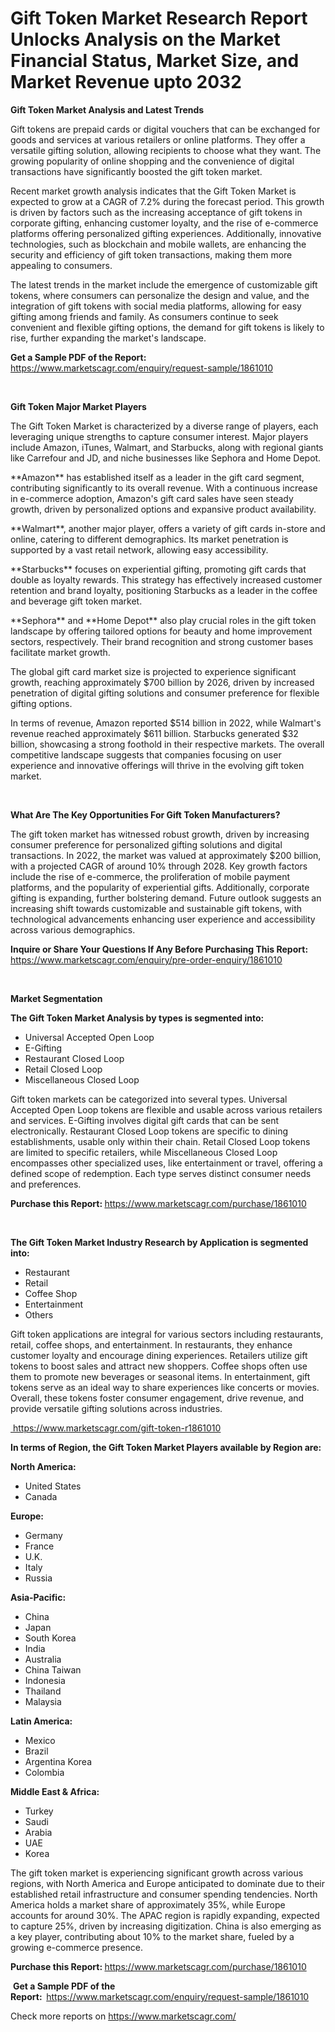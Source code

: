 <p><h1>Gift Token Market Research Report Unlocks Analysis on the Market Financial Status, Market Size, and Market Revenue upto 2032</h1></p><p><strong>Gift Token Market Analysis and Latest Trends</strong></p>
<p><p>Gift tokens are prepaid cards or digital vouchers that can be exchanged for goods and services at various retailers or online platforms. They offer a versatile gifting solution, allowing recipients to choose what they want. The growing popularity of online shopping and the convenience of digital transactions have significantly boosted the gift token market.</p><p>Recent market growth analysis indicates that the Gift Token Market is expected to grow at a CAGR of 7.2% during the forecast period. This growth is driven by factors such as the increasing acceptance of gift tokens in corporate gifting, enhancing customer loyalty, and the rise of e-commerce platforms offering personalized gifting experiences. Additionally, innovative technologies, such as blockchain and mobile wallets, are enhancing the security and efficiency of gift token transactions, making them more appealing to consumers.</p><p>The latest trends in the market include the emergence of customizable gift tokens, where consumers can personalize the design and value, and the integration of gift tokens with social media platforms, allowing for easy gifting among friends and family. As consumers continue to seek convenient and flexible gifting options, the demand for gift tokens is likely to rise, further expanding the market's landscape.</p></p>
<p><strong>Get a Sample PDF of the Report:&nbsp;</strong> <a href="https://www.marketscagr.com/enquiry/request-sample/1861010?utm_campaign=2326&utm_medium=2&utm_source=Github&utm_content=ia&utm_term=09022025&utm_id=gift-token">https://www.marketscagr.com/enquiry/request-sample/1861010</a></p>
<p>&nbsp;</p>
<p><strong>Gift Token Major Market Players</strong></p>
<p><p>The Gift Token Market is characterized by a diverse range of players, each leveraging unique strengths to capture consumer interest. Major players include Amazon, iTunes, Walmart, and Starbucks, along with regional giants like Carrefour and JD, and niche businesses like Sephora and Home Depot.</p><p>**Amazon** has established itself as a leader in the gift card segment, contributing significantly to its overall revenue. With a continuous increase in e-commerce adoption, Amazon's gift card sales have seen steady growth, driven by personalized options and expansive product availability. </p><p>**Walmart**, another major player, offers a variety of gift cards in-store and online, catering to different demographics. Its market penetration is supported by a vast retail network, allowing easy accessibility.</p><p>**Starbucks** focuses on experiential gifting, promoting gift cards that double as loyalty rewards. This strategy has effectively increased customer retention and brand loyalty, positioning Starbucks as a leader in the coffee and beverage gift token market.</p><p>**Sephora** and **Home Depot** also play crucial roles in the gift token landscape by offering tailored options for beauty and home improvement sectors, respectively. Their brand recognition and strong customer bases facilitate market growth.</p><p>The global gift card market size is projected to experience significant growth, reaching approximately $700 billion by 2026, driven by increased penetration of digital gifting solutions and consumer preference for flexible gifting options. </p><p>In terms of revenue, Amazon reported $514 billion in 2022, while Walmart's revenue reached approximately $611 billion. Starbucks generated $32 billion, showcasing a strong foothold in their respective markets. The overall competitive landscape suggests that companies focusing on user experience and innovative offerings will thrive in the evolving gift token market.</p></p>
<p>&nbsp;</p>
<p><strong>What Are The Key Opportunities For Gift Token Manufacturers?</strong></p>
<p><p>The gift token market has witnessed robust growth, driven by increasing consumer preference for personalized gifting solutions and digital transactions. In 2022, the market was valued at approximately $200 billion, with a projected CAGR of around 10% through 2028. Key growth factors include the rise of e-commerce, the proliferation of mobile payment platforms, and the popularity of experiential gifts. Additionally, corporate gifting is expanding, further bolstering demand. Future outlook suggests an increasing shift towards customizable and sustainable gift tokens, with technological advancements enhancing user experience and accessibility across various demographics.</p></p>
<p><strong>Inquire or Share Your Questions If Any Before Purchasing This Report:</strong> <a href="https://www.marketscagr.com/enquiry/pre-order-enquiry/1861010?utm_campaign=2326&utm_medium=2&utm_source=Github&utm_content=ia&utm_term=09022025&utm_id=gift-token">https://www.marketscagr.com/enquiry/pre-order-enquiry/1861010</a></p>
<p>&nbsp;</p>
<p><strong>Market Segmentation</strong></p>
<p><strong>The Gift Token Market Analysis by types is segmented into:</strong></p>
<p><ul><li>Universal Accepted Open Loop</li><li>E-Gifting</li><li>Restaurant Closed Loop</li><li>Retail Closed Loop</li><li>Miscellaneous Closed Loop</li></ul></p>
<p><p>Gift token markets can be categorized into several types. Universal Accepted Open Loop tokens are flexible and usable across various retailers and services. E-Gifting involves digital gift cards that can be sent electronically. Restaurant Closed Loop tokens are specific to dining establishments, usable only within their chain. Retail Closed Loop tokens are limited to specific retailers, while Miscellaneous Closed Loop encompasses other specialized uses, like entertainment or travel, offering a defined scope of redemption. Each type serves distinct consumer needs and preferences.</p></p>
<p><strong>Purchase this Report:&nbsp;</strong><a href="https://www.marketscagr.com/purchase/1861010?utm_campaign=2326&utm_medium=2&utm_source=Github&utm_content=ia&utm_term=09022025&utm_id=gift-token">https://www.marketscagr.com/purchase/1861010</a></p>
<p>&nbsp;</p>
<p><strong>The Gift Token Market Industry Research by Application is segmented into:</strong></p>
<p><ul><li>Restaurant</li><li>Retail</li><li>Coffee Shop</li><li>Entertainment</li><li>Others</li></ul></p>
<p><p>Gift token applications are integral for various sectors including restaurants, retail, coffee shops, and entertainment. In restaurants, they enhance customer loyalty and encourage dining experiences. Retailers utilize gift tokens to boost sales and attract new shoppers. Coffee shops often use them to promote new beverages or seasonal items. In entertainment, gift tokens serve as an ideal way to share experiences like concerts or movies. Overall, these tokens foster consumer engagement, drive revenue, and provide versatile gifting solutions across industries.</p></p>
<p><a href="https://www.marketscagr.com/gift-token-r1861010?utm_campaign=2326&utm_medium=2&utm_source=Github&utm_content=ia&utm_term=09022025&utm_id=gift-token">&nbsp;https://www.marketscagr.com/gift-token-r1861010</a></p>
<p><strong>In terms of Region, the Gift Token Market Players available by Region are:</strong></p>
<p>
    <p> <strong> North America: </strong>
        <ul>
            <li>United States</li>
            <li>Canada</li>
        </ul>
        </p> 
    <p> <strong> Europe: </strong>
        <ul>
            <li>Germany</li>
            <li>France</li>
            <li>U.K.</li>
            <li>Italy</li>
            <li>Russia</li>
        </ul>
        </p> 
    <p> <strong> Asia-Pacific: </strong>
        <ul>
            <li>China</li>
            <li>Japan</li>
            <li>South Korea</li>
            <li>India</li>
            <li>Australia</li>
            <li>China Taiwan</li>
            <li>Indonesia</li>
            <li>Thailand</li>
            <li>Malaysia</li>
        </ul>
        </p> 
    <p> <strong> Latin America: </strong>
        <ul>
            <li>Mexico</li>
            <li>Brazil</li>
            <li>Argentina Korea</li>
            <li>Colombia</li>
        </ul>
        </p> 
    <p> <strong> Middle East & Africa: </strong>
        <ul>
            <li>Turkey</li>
            <li>Saudi</li>
            <li>Arabia</li>
            <li>UAE</li>
            <li>Korea</li>
        </ul>
    </p>
    </p>
<p><p>The gift token market is experiencing significant growth across various regions, with North America and Europe anticipated to dominate due to their established retail infrastructure and consumer spending tendencies. North America holds a market share of approximately 35%, while Europe accounts for around 30%. The APAC region is rapidly expanding, expected to capture 25%, driven by increasing digitization. China is also emerging as a key player, contributing about 10% to the market share, fueled by a growing e-commerce presence.</p></p>
<p><strong>Purchase this Report: </strong><a href="https://www.marketscagr.com/purchase/1861010?utm_campaign=2326&utm_medium=2&utm_source=Github&utm_content=ia&utm_term=09022025&utm_id=gift-token">https://www.marketscagr.com/purchase/1861010</a></p>
<p>&nbsp;<strong>Get a Sample PDF of the Report:&nbsp;&nbsp;</strong><a href="https://www.marketscagr.com/enquiry/request-sample/1861010?utm_campaign=2326&utm_medium=2&utm_source=Github&utm_content=ia&utm_term=09022025&utm_id=gift-token">https://www.marketscagr.com/enquiry/request-sample/1861010</a></p>
<p><strong></strong></p>
<p>Check more reports on <a href="https://www.marketscagr.com/?utm_campaign=2326&utm_medium=2&utm_source=Github&utm_content=ia&utm_term=09022025&utm_id=gift-token">https://www.marketscagr.com/</a></p>